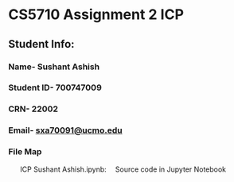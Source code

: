 # CS5710 Assignment 2 ICP
 ## Student Info:
  ### Name- Sushant Ashish
  ### Student ID- 700747009
  ### CRN- 22002
  ### Email- sxa70091@ucmo.edu
  
  ### File Map
   <ul>ICP Sushant Ashish.ipynb: &emsp;Source code in Jupyter Notebook</ul>
